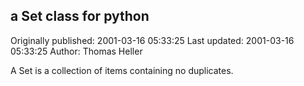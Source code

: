 ## a Set class for python

Originally published: 2001-03-16 05:33:25
Last updated: 2001-03-16 05:33:25
Author: Thomas Heller

A Set is a collection of items containing no duplicates.